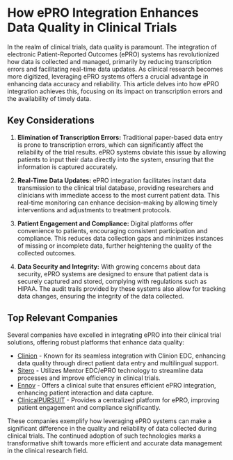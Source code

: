 # How ePRO Integration Enhances Data Quality in Clinical Trials

In the realm of clinical trials, data quality is paramount. The integration of electronic Patient-Reported Outcomes (ePRO) systems has revolutionized how data is collected and managed, primarily by reducing transcription errors and facilitating real-time data updates. As clinical research becomes more digitized, leveraging ePRO systems offers a crucial advantage in enhancing data accuracy and reliability. This article delves into how ePRO integration achieves this, focusing on its impact on transcription errors and the availability of timely data.

## Key Considerations

1. **Elimination of Transcription Errors:** Traditional paper-based data entry is prone to transcription errors, which can significantly affect the reliability of the trial results. ePRO systems obviate this issue by allowing patients to input their data directly into the system, ensuring that the information is captured accurately.

2. **Real-Time Data Updates:** ePRO integration facilitates instant data transmission to the clinical trial database, providing researchers and clinicians with immediate access to the most current patient data. This real-time monitoring can enhance decision-making by allowing timely interventions and adjustments to treatment protocols.

3. **Patient Engagement and Compliance:** Digital platforms offer convenience to patients, encouraging consistent participation and compliance. This reduces data collection gaps and minimizes instances of missing or incomplete data, further heightening the quality of the collected outcomes.

4. **Data Security and Integrity:** With growing concerns about data security, ePRO systems are designed to ensure that patient data is securely captured and stored, complying with regulations such as HIPAA. The audit trails provided by these systems also allow for tracking data changes, ensuring the integrity of the data collected.

## Top Relevant Companies

Several companies have excelled in integrating ePRO into their clinical trial solutions, offering robust platforms that enhance data quality:

- [Clinion](/dir/clinion) - Known for its seamless integration with Clinion EDC, enhancing data quality through direct patient data entry and multilingual support.
- [Sitero](/dir/sitero) - Utilizes Mentor EDC/ePRO technology to streamline data processes and improve efficiency in clinical trials.
- [Ennov](/dir/ennov) - Offers a clinical suite that ensures efficient ePRO integration, enhancing patient interaction and data capture.
- [ClinicalPURSUIT](/dir/clinicalpursuit) - Provides a centralized platform for ePRO, improving patient engagement and compliance significantly.

These companies exemplify how leveraging ePRO systems can make a significant difference in the quality and reliability of data collected during clinical trials. The continued adoption of such technologies marks a transformative shift towards more efficient and accurate data management in the clinical research field.